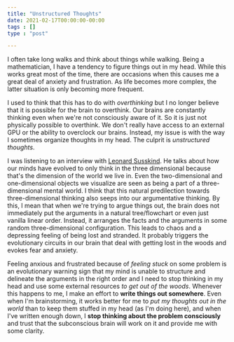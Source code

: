 ```yaml
---
title: "Unstructured Thoughts"
date: 2021-02-17T00:00:00-00:00
tags : []
type : "post"

---
```


I often take long walks and think about things while walking.
Being a mathematician, I have a tendency to figure things out in my head.
While this works great most of the time, there are occasions when this causes me a great deal of  anxiety and frustration.
As life becomes more complex, the latter situation is only becoming more frequent.

I used to think that this has to do with *overthinking* but I no longer believe that it is possible for the brain to overthink. Our brains are constantly thinking even when we're not consciously aware of it. So it is just not physically possible to overthink. We don't really have access to an external GPU or the ability to overclock our brains. Instead, my issue is with the way I sometimes organize thoughts in my head. The culprit is *unstructured thoughts*.

I was listening to an interview with [Leonard Susskind](https://www.youtube.com/watch?v=s78hvV3QLUE). He talks about how our minds have evolved to only think in the three dimensional because that's the dimension of the world we live in. Even the two-dimensional and one-dimensional objects we visualize are seen as being a part of a three-dimensional mental world. I think that this natural predilection towards three-dimensional thinking also seeps into our argumentative thinking. By this, I mean that when we're trying to argue things out, the brain does not immediately put the arguments in a natural tree/flowchart or even just vanilla linear order. Instead, it arranges the facts and the arguments in some random three-dimensional configuration. This leads to chaos and a depressing feeling of being lost and stranded. It probably triggers the evolutionary circuits in our brain that deal with getting lost in the woods and evokes fear and anxiety.

Feeling anxious and frustrated because of *feeling stuck* on some problem is an evolutionary warning sign that my mind is unable to structure and delineate the arguments in the right order and I need to stop thinking in my head and use some external resources *to get out of the woods*.
Whenever this happens to me, I make an effort to **write things out somewhere**. Even when I'm brainstorming, it works better for me to *put my thoughts out in the world* than to keep them stuffed in my head (as I'm doing here), and when I've written enough down, I **stop thinking about the problem consciously** and trust that the subconscious brain will work on it and provide me with some clarity.
